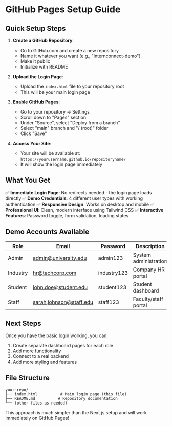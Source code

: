 # GitHub Pages Setup Guide

## Quick Setup Steps

1. **Create a GitHub Repository**:
   - Go to GitHub.com and create a new repository
   - Name it whatever you want (e.g., "internconnect-demo")
   - Make it public
   - Initialize with README

2. **Upload the Login Page**:
   - Upload the `index.html` file to your repository root
   - This will be your main login page

3. **Enable GitHub Pages**:
   - Go to your repository → Settings
   - Scroll down to "Pages" section
   - Under "Source", select "Deploy from a branch"
   - Select "main" branch and "/ (root)" folder
   - Click "Save"

4. **Access Your Site**:
   - Your site will be available at: `https://yourusername.github.io/repositoryname/`
   - It will show the login page immediately

## What You Get

✅ **Immediate Login Page**: No redirects needed - the login page loads directly
✅ **Demo Credentials**: 4 different user types with working authentication
✅ **Responsive Design**: Works on desktop and mobile
✅ **Professional UI**: Clean, modern interface using Tailwind CSS
✅ **Interactive Features**: Password toggle, form validation, loading states

## Demo Accounts Available

| Role | Email | Password | Description |
|------|-------|----------|-------------|
| Admin | admin@university.edu | admin123 | System administration |
| Industry | hr@techcorp.com | industry123 | Company HR portal |
| Student | john.doe@student.edu | student123 | Student dashboard |
| Staff | sarah.johnson@staff.edu | staff123 | Faculty/staff portal |

## Next Steps

Once you have the basic login working, you can:
1. Create separate dashboard pages for each role
2. Add more functionality
3. Connect to a real backend
4. Add more styling and features

## File Structure

```
your-repo/
├── index.html          # Main login page (this file)
├── README.md          # Repository documentation
└── (other files as needed)
```

This approach is much simpler than the Next.js setup and will work immediately on GitHub Pages!
